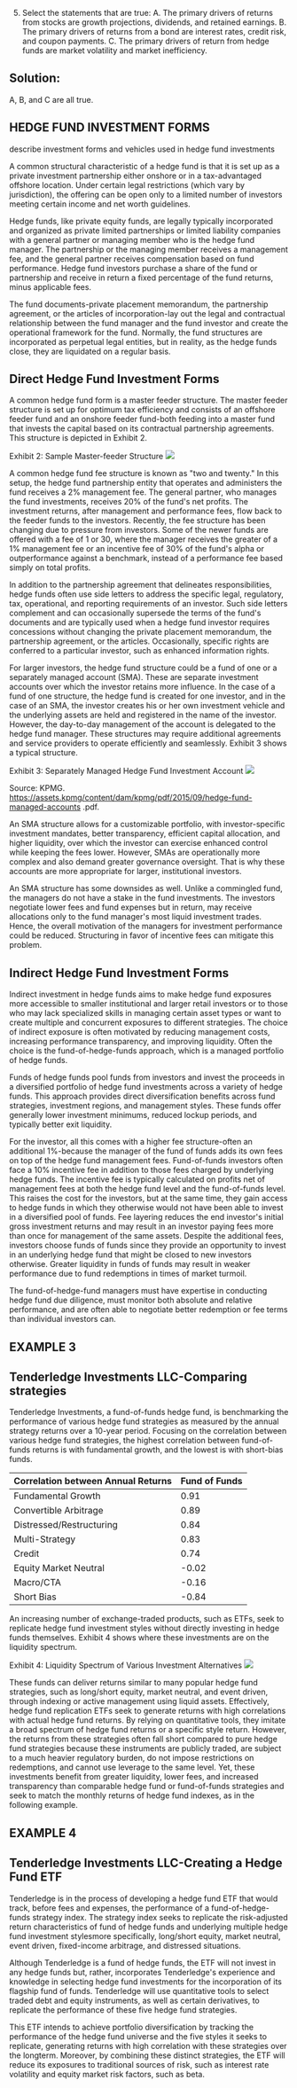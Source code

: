 5. Select the statements that are true:
A. The primary drivers of returns from stocks are growth projections, dividends, and retained earnings.
B. The primary drivers of returns from a bond are interest rates, credit risk, and coupon payments.
C. The primary drivers of return from hedge funds are market volatility and market inefficiency.

## Solution:

A, B, and C are all true.

## HEDGE FUND INVESTMENT FORMS

describe investment forms and vehicles used in hedge fund investments

A common structural characteristic of a hedge fund is that it is set up as a private investment partnership either onshore or in a tax-advantaged offshore location. Under certain legal restrictions (which vary by jurisdiction), the offering can be open only to a limited number of investors meeting certain income and net worth guidelines.

Hedge funds, like private equity funds, are legally typically incorporated and organized as private limited partnerships or limited liability companies with a general partner or managing member who is the hedge fund manager. The partnership or the managing member receives a management fee, and the general partner receives compensation based on fund performance. Hedge fund investors purchase a share of the fund or partnership and receive in return a fixed percentage of the fund returns, minus applicable fees.

The fund documents-private placement memorandum, the partnership agreement, or the articles of incorporation-lay out the legal and contractual relationship between the fund manager and the fund investor and create the operational framework for the fund. Normally, the fund structures are incorporated as perpetual legal entities, but in reality, as the hedge funds close, they are liquidated on a regular basis.

## Direct Hedge Fund Investment Forms

A common hedge fund form is a master feeder structure. The master feeder structure is set up for optimum tax efficiency and consists of an offshore feeder fund and an onshore feeder fund-both feeding into a master fund that invests the capital based on its contractual partnership agreements. This structure is depicted in Exhibit 2.

Exhibit 2: Sample Master-feeder Structure
![](https://cdn.mathpix.com/cropped/2025_05_12_8cae80c64901858afb2eg-2.jpg?height=839&width=679&top_left_y=323&top_left_x=566)

A common hedge fund fee structure is known as "two and twenty." In this setup, the hedge fund partnership entity that operates and administers the fund receives a $2 \%$ management fee. The general partner, who manages the fund investments, receives $20 \%$ of the fund's net profits. The investment returns, after management and performance fees, flow back to the feeder funds to the investors. Recently, the fee structure has been changing due to pressure from investors. Some of the newer funds are offered with a fee of 1 or 30, where the manager receives the greater of a $1 \%$ management fee or an incentive fee of $30 \%$ of the fund's alpha or outperformance against a benchmark, instead of a performance fee based simply on total profits.

In addition to the partnership agreement that delineates responsibilities, hedge funds often use side letters to address the specific legal, regulatory, tax, operational, and reporting requirements of an investor. Such side letters complement and can occasionally supersede the terms of the fund's documents and are typically used when a hedge fund investor requires concessions without changing the private placement memorandum, the partnership agreement, or the articles. Occasionally, specific rights are conferred to a particular investor, such as enhanced information rights.

For larger investors, the hedge fund structure could be a fund of one or a separately managed account (SMA). These are separate investment accounts over which the investor retains more influence. In the case of a fund of one structure, the hedge fund is created for one investor, and in the case of an SMA, the investor creates his or her own investment vehicle and the underlying assets are held and registered in the name of the investor. However, the day-to-day management of the account is delegated to the hedge fund manager. These structures may require additional agreements and service providers to operate efficiently and seamlessly. Exhibit 3 shows a typical structure.

Exhibit 3: Separately Managed Hedge Fund Investment Account
![](https://cdn.mathpix.com/cropped/2025_05_12_8cae80c64901858afb2eg-3.jpg?height=980&width=1167&top_left_y=315&top_left_x=636)

Source: KPMG. https://assets.kpmg/content/dam/kpmg/pdf/2015/09/hedge-fund-managed-accounts .pdf.

An SMA structure allows for a customizable portfolio, with investor-specific investment mandates, better transparency, efficient capital allocation, and higher liquidity, over which the investor can exercise enhanced control while keeping the fees lower. However, SMAs are operationally more complex and also demand greater governance oversight. That is why these accounts are more appropriate for larger, institutional investors.

An SMA structure has some downsides as well. Unlike a commingled fund, the managers do not have a stake in the fund investments. The investors negotiate lower fees and fund expenses but in return, may receive allocations only to the fund manager's most liquid investment trades. Hence, the overall motivation of the managers for investment performance could be reduced. Structuring in favor of incentive fees can mitigate this problem.

## Indirect Hedge Fund Investment Forms

Indirect investment in hedge funds aims to make hedge fund exposures more accessible to smaller institutional and larger retail investors or to those who may lack specialized skills in managing certain asset types or want to create multiple and concurrent exposures to different strategies. The choice of indirect exposure is often motivated by reducing management costs, increasing performance transparency, and improving liquidity. Often the choice is the fund-of-hedge-funds approach, which is a managed portfolio of hedge funds.

Funds of hedge funds pool funds from investors and invest the proceeds in a diversified portfolio of hedge fund investments across a variety of hedge funds. This approach provides direct diversification benefits across fund strategies, investment regions, and management styles. These funds offer generally lower investment minimums, reduced lockup periods, and typically better exit liquidity.

For the investor, all this comes with a higher fee structure-often an additional $1 \%$-because the manager of the fund of funds adds its own fees on top of the hedge fund management fees. Fund-of-funds investors often face a $10 \%$ incentive fee in addition to those fees charged by underlying hedge funds. The incentive fee is typically calculated on profits net of management fees at both the hedge fund level and the fund-of-funds level. This raises the cost for the investors, but at the same time, they gain access to hedge funds in which they otherwise would not have been able to invest in a diversified pool of funds. Fee layering reduces the end investor's initial gross investment returns and may result in an investor paying fees more than once for management of the same assets. Despite the additional fees, investors choose funds of funds since they provide an opportunity to invest in an underlying hedge fund that might be closed to new investors otherwise. Greater liquidity in funds of funds may result in weaker performance due to fund redemptions in times of market turmoil.

The fund-of-hedge-fund managers must have expertise in conducting hedge fund due diligence, must monitor both absolute and relative performance, and are often able to negotiate better redemption or fee terms than individual investors can.

## EXAMPLE 3

## Tenderledge Investments LLC-Comparing strategies

Tenderledge Investments, a fund-of-funds hedge fund, is benchmarking the performance of various hedge fund strategies as measured by the annual strategy returns over a 10-year period. Focusing on the correlation between various hedge fund strategies, the highest correlation between fund-of-funds returns is with fundamental growth, and the lowest is with short-bias funds.

| Correlation between Annual Returns | Fund of Funds |
| :--- | :--- |
| Fundamental Growth | 0.91 |
| Convertible Arbitrage | 0.89 |
| Distressed/Restructuring | 0.84 |
| Multi-Strategy | 0.83 |
| Credit | 0.74 |
| Equity Market Neutral | -0.02 |
| Macro/CTA | -0.16 |
| Short Bias | -0.84 |

An increasing number of exchange-traded products, such as ETFs, seek to replicate hedge fund investment styles without directly investing in hedge funds themselves. Exhibit 4 shows where these investments are on the liquidity spectrum.

Exhibit 4: Liquidity Spectrum of Various Investment Alternatives
![](https://cdn.mathpix.com/cropped/2025_05_12_8cae80c64901858afb2eg-5.jpg?height=541&width=1156&top_left_y=323&top_left_x=639)

These funds can deliver returns similar to many popular hedge fund strategies, such as long/short equity, market neutral, and event driven, through indexing or active management using liquid assets. Effectively, hedge fund replication ETFs seek to generate returns with high correlations with actual hedge fund returns. By relying on quantitative tools, they imitate a broad spectrum of hedge fund returns or a specific style return. However, the returns from these strategies often fall short compared to pure hedge fund strategies because these instruments are publicly traded, are subject to a much heavier regulatory burden, do not impose restrictions on redemptions, and cannot use leverage to the same level. Yet, these investments benefit from greater liquidity, lower fees, and increased transparency than comparable hedge fund or fund-of-funds strategies and seek to match the monthly returns of hedge fund indexes, as in the following example.

## EXAMPLE 4

## Tenderledge Investments LLC-Creating a Hedge Fund ETF

Tenderledge is in the process of developing a hedge fund ETF that would track, before fees and expenses, the performance of a fund-of-hedge-funds strategy index. The strategy index seeks to replicate the risk-adjusted return characteristics of fund of hedge funds and underlying multiple hedge fund investment stylesmore specifically, long/short equity, market neutral, event driven, fixed-income arbitrage, and distressed situations.

Although Tenderledge is a fund of hedge funds, the ETF will not invest in any hedge funds but, rather, incorporates Tenderledge's experience and knowledge in selecting hedge fund investments for the incorporation of its flagship fund of funds. Tenderledge will use quantitative tools to select traded debt and equity instruments, as well as certain derivatives, to replicate the performance of these five hedge fund strategies.

This ETF intends to achieve portfolio diversification by tracking the performance of the hedge fund universe and the five styles it seeks to replicate, generating returns with high correlation with these strategies over the longterm. Moreover, by combining these distinct strategies, the ETF will reduce its exposures to traditional sources of risk, such as interest rate volatility and equity market risk factors, such as beta.

